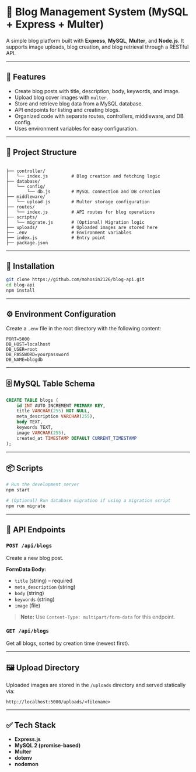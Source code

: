 


# 📝 Blog Management System (MySQL + Express + Multer)

A simple blog platform built with **Express**, **MySQL**, **Multer**, and **Node.js**. It supports image uploads, blog creation, and blog retrieval through a RESTful API.

---

## 🚀 Features

- Create blog posts with title, description, body, keywords, and image.
- Upload blog cover images with `multer`.
- Store and retrieve blog data from a MySQL database.
- API endpoints for listing and creating blogs.
- Organized code with separate routes, controllers, middleware, and DB config.
- Uses environment variables for easy configuration.

---

## 📂 Project Structure

```

├── controller/
│   └── index.js         # Blog creation and fetching logic
├── database/
│   └── config/
│       └── db.js        # MySQL connection and DB creation
├── middleware/
│   └── upload.js        # Multer storage configuration
├── routes/
│   └── index.js         # API routes for blog operations
├── scripts/
│   └── migrate.js       # (Optional) Migration logic
├── uploads/             # Uploaded images are stored here
├── .env                 # Environment variables
├── index.js             # Entry point
├── package.json

````

---

## 🔧 Installation

```bash
git clone https://github.com/mohosin2126/blog-api.git
cd blog-api
npm install
````

---

## ⚙️ Environment Configuration

Create a `.env` file in the root directory with the following content:

```
PORT=5000
DB_HOST=localhost
DB_USER=root
DB_PASSWORD=yourpassword
DB_NAME=blogdb
```

---

## 🗄️ MySQL Table Schema

```sql
CREATE TABLE blogs (
    id INT AUTO_INCREMENT PRIMARY KEY,
    title VARCHAR(255) NOT NULL,
    meta_description VARCHAR(255),
    body TEXT,
    keywords TEXT,
    image VARCHAR(255),
    created_at TIMESTAMP DEFAULT CURRENT_TIMESTAMP
);
```

---

## 📦 Scripts

```bash
# Run the development server
npm start

# (Optional) Run database migration if using a migration script
npm run migrate
```

---

## 📡 API Endpoints

### `POST /api/blogs`

Create a new blog post.

**FormData Body:**

* `title` (string) – required
* `meta_description` (string)
* `body` (string)
* `keywords` (string)
* `image` (file)

> **Note:** Use `Content-Type: multipart/form-data` for this endpoint.

### `GET /api/blogs`

Get all blogs, sorted by creation time (newest first).

---

## 🖼️ Upload Directory

Uploaded images are stored in the `/uploads` directory and served statically via:

```
http://localhost:5000/uploads/<filename>
```

---

## ✅ Tech Stack

* **Express.js**
* **MySQL 2 (promise-based)**
* **Multer**
* **dotenv**
* **nodemon**


